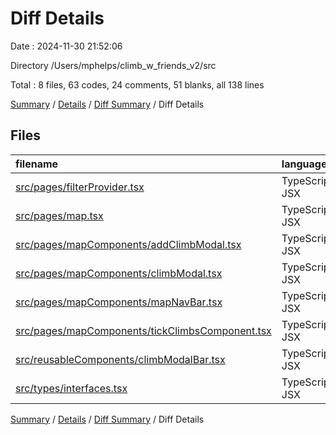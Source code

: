 # Diff Details

Date : 2024-11-30 21:52:06

Directory /Users/mphelps/climb_w_friends_v2/src

Total : 8 files, 63 codes, 24 comments, 51 blanks, all 138 lines

[Summary](results.md) / [Details](details.md) / [Diff Summary](diff.md) / Diff Details

## Files

| filename                                                                                            | language       | code | comment | blank | total |
| :-------------------------------------------------------------------------------------------------- | :------------- | ---: | ------: | ----: | ----: |
| [src/pages/filterProvider.tsx](/src/pages/filterProvider.tsx)                                       | TypeScript JSX |    0 |       0 |     1 |     1 |
| [src/pages/map.tsx](/src/pages/map.tsx)                                                             | TypeScript JSX |    1 |      10 |     7 |    18 |
| [src/pages/mapComponents/addClimbModal.tsx](/src/pages/mapComponents/addClimbModal.tsx)             | TypeScript JSX |   -4 |      10 |     1 |     7 |
| [src/pages/mapComponents/climbModal.tsx](/src/pages/mapComponents/climbModal.tsx)                   | TypeScript JSX |  -40 |       1 |     8 |   -31 |
| [src/pages/mapComponents/mapNavBar.tsx](/src/pages/mapComponents/mapNavBar.tsx)                     | TypeScript JSX |    0 |       0 |     1 |     1 |
| [src/pages/mapComponents/tickClimbsComponent.tsx](/src/pages/mapComponents/tickClimbsComponent.tsx) | TypeScript JSX |   29 |       0 |    13 |    42 |
| [src/reusableComponents/climbModalBar.tsx](/src/reusableComponents/climbModalBar.tsx)               | TypeScript JSX |   81 |       3 |    19 |   103 |
| [src/types/interfaces.tsx](/src/types/interfaces.tsx)                                               | TypeScript JSX |   -4 |       0 |     1 |    -3 |

[Summary](results.md) / [Details](details.md) / [Diff Summary](diff.md) / Diff Details
